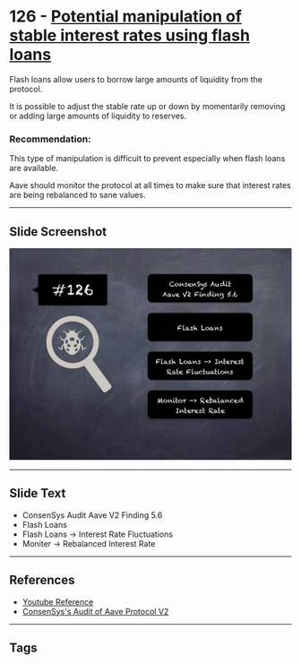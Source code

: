 
# 126 - [Potential manipulation of stable interest rates using flash loans](./Potential%20manipulation%20of%20stable%20interest%20rates%20using%20flash%20loans.md)

Flash loans allow users to borrow large amounts of liquidity from the protocol. 

It is possible to adjust the stable rate up or down by momentarily removing or adding large amounts of liquidity to reserves.

### Recommendation:
This type of manipulation is difficult to prevent especially when flash loans are available. 

Aave should monitor the protocol at all times to make sure that interest rates are being rebalanced to sane values.
___
## Slide Screenshot
![126.jpg](../../images/8.%20Audit%20Findings%20201/126.jpg)
___
## Slide Text
- ConsenSys Audit Aave V2 Finding 5.6
- Flash Loans
- Flash Loans -> Interest Rate Fluctuations
- Moniter -> Rebalanced Interest Rate
___
## References
- [Youtube Reference](https://youtu.be/yphqu2N35X4?t=314)
- [ConsenSys's Audit of Aave Protocol V2](https://consensys.net/diligence/audits/2020/09/aave-protocol-v2/#potential-manipulation-of-stable-interest-rates-using-flash-loans)
___
## Tags
